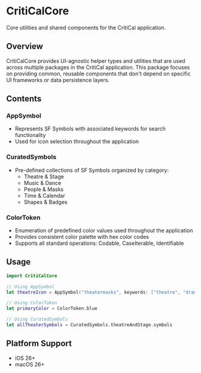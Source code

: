 # CritiCalCore

Core utilities and shared components for the CritiCal application.

## Overview

CritiCalCore provides UI-agnostic helper types and utilities that are used across multiple packages in the CritiCal application. This package focuses on providing common, reusable components that don't depend on specific UI frameworks or data persistence layers.

## Contents

### AppSymbol
- Represents SF Symbols with associated keywords for search functionality
- Used for icon selection throughout the application

### CuratedSymbols
- Pre-defined collections of SF Symbols organized by category:
  - Theatre & Stage
  - Music & Dance
  - People & Masks
  - Time & Calendar
  - Shapes & Badges

### ColorToken
- Enumeration of predefined color values used throughout the application
- Provides consistent color palette with hex color codes
- Supports all standard operations: Codable, CaseIterable, Identifiable

## Usage

```swift
import CritiCalCore

// Using AppSymbol
let theatreIcon = AppSymbol("theatermasks", keywords: ["theatre", "drama"])

// Using ColorToken
let primaryColor = ColorToken.blue

// Using CuratedSymbols
let allTheaterSymbols = CuratedSymbols.theatreAndStage.symbols
```

## Platform Support

- iOS 26+
- macOS 26+